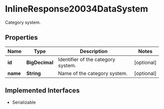 

# InlineResponse20034DataSystem

Category system.

## Properties

Name | Type | Description | Notes
------------ | ------------- | ------------- | -------------
**id** | **BigDecimal** | Identifier of the category system. |  [optional]
**name** | **String** | Name of the category system. |  [optional]


## Implemented Interfaces

* Serializable


